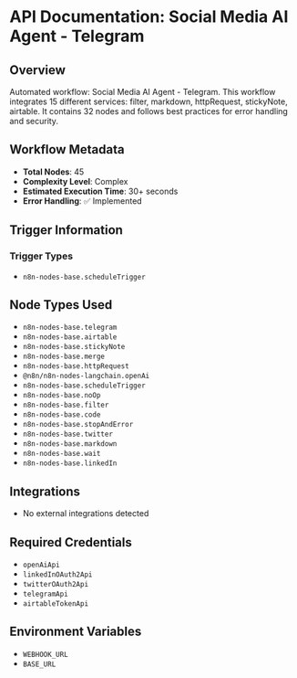 # API Documentation: Social Media AI Agent - Telegram

## Overview
Automated workflow: Social Media AI Agent - Telegram. This workflow integrates 15 different services: filter, markdown, httpRequest, stickyNote, airtable. It contains 32 nodes and follows best practices for error handling and security.

## Workflow Metadata
- **Total Nodes**: 45
- **Complexity Level**: Complex
- **Estimated Execution Time**: 30+ seconds
- **Error Handling**: ✅ Implemented

## Trigger Information
### Trigger Types
- `n8n-nodes-base.scheduleTrigger`

## Node Types Used
- `n8n-nodes-base.telegram`
- `n8n-nodes-base.airtable`
- `n8n-nodes-base.stickyNote`
- `n8n-nodes-base.merge`
- `n8n-nodes-base.httpRequest`
- `@n8n/n8n-nodes-langchain.openAi`
- `n8n-nodes-base.scheduleTrigger`
- `n8n-nodes-base.noOp`
- `n8n-nodes-base.filter`
- `n8n-nodes-base.code`
- `n8n-nodes-base.stopAndError`
- `n8n-nodes-base.twitter`
- `n8n-nodes-base.markdown`
- `n8n-nodes-base.wait`
- `n8n-nodes-base.linkedIn`

## Integrations
- No external integrations detected

## Required Credentials
- `openAiApi`
- `linkedInOAuth2Api`
- `twitterOAuth2Api`
- `telegramApi`
- `airtableTokenApi`

## Environment Variables
- `WEBHOOK_URL`
- `BASE_URL`
